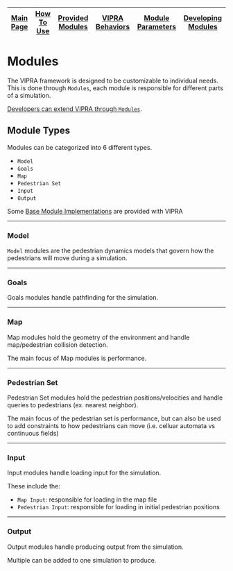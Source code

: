 
| [Main Page](../../docs.md) | [How To Use](usage.md) | [Provided Modules](base_modules.md) | [VIPRA Behaviors](behaviors/behaviors.md) | [Module Parameters](parameters.md) | [Developing Modules](../developers/overview.md) |
| --- | --- | --- | --- | --- | --- |

# Modules

The VIPRA framework is designed to be customizable to individual needs. 
This is done through `Modules`, each module is responsible for different parts of a simulation.

[Developers can extend VIPRA through `Modules`](../developers/overview.md).

## Module Types

Modules can be categorized into 6 different types.
- `Model`
- `Goals`
- `Map`
- `Pedestrian Set`
- `Input`
- `Output`

Some [Base Module Implementations](base_modules.md) are provided with VIPRA 

---

### Model

`Model` modules are the pedestrian dynamics models that govern how the pedestrians will move during a simulation. 

---

### Goals

Goals modules handle pathfinding for the simulation.

---

### Map

Map modules hold the geometry of the environment and handle map/pedestrian collision detection.

The main focus of Map modules is performance.

---

### Pedestrian Set

Pedestrian Set modules hold the pedestrian positions/velocities and handle queries to pedestrians (ex. nearest neighbor).

The main focus of the pedestrian set is performance, but can also be used to add constraints to how pedestrians can move (i.e. celluar automata vs continuous fields)

---

### Input

Input modules handle loading input for the simulation.

These include the: 
- `Map Input`: responsible for loading in the map file
- `Pedestrian Input`: responsible for loading in initial pedestrian positions

---

### Output

Output modules handle producing output from the simulation.

Multiple can be added to one simulation to produce.

